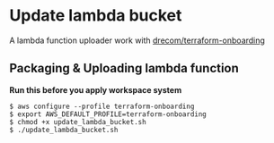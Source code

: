 # Update lambda bucket
A lambda function uploader work with [drecom/terraform-onboarding](https://github.com/drecom/terraform-onboarding)

## Packaging & Uploading lambda function
__Run this before you apply workspace system__
```
$ aws configure --profile terraform-onboarding
$ export AWS_DEFAULT_PROFILE=terraform-onboarding
$ chmod +x update_lambda_bucket.sh
$ ./update_lambda_bucket.sh
```

